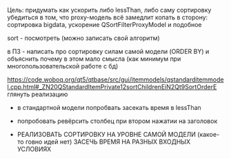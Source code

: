 Цель:   придумать как ускорить либо lessThan, либо саму сортировку
	убедиться в том, что proxy-модель всё замедлит
	копать в сторону: сортировка bigdata, ускорение QSortFilterProxyModel и подобное


sort - посмотреть (можно записать свой алгоритм)

в ПЗ - написать про сортировку силам самой модели (ORDER BY) и объяснить почему в этом мало смысла (как минимум при многопользовательской работе с бд)


https://code.woboq.org/qt5/qtbase/src/gui/itemmodels/qstandarditemmodel.cpp.html#_ZN20QStandardItemPrivate12sortChildrenEiN2Qt9SortOrderE глянуть реализацию
+ в стандартной модели попробвать засекать время в lessThan


+ попробовать ревёрсить столбец при втором нажатии на заголовок
- РЕАЛИЗОВАТЬ СОРТИРОВКУ НА УРОВНЕ САМОЙ МОДЕЛИ (какое-то говно идей нет)
ЗАСЕЧЬ ВРЕМЯ НА РАЗНЫХ ВХОДНЫХ УСЛОВИЯХ
